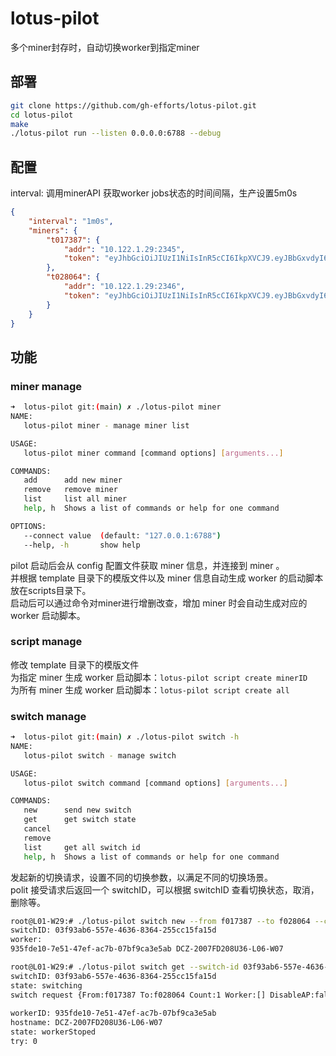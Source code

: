 # lotus-pilot
多个miner封存时，自动切换worker到指定miner
## 部署
```bash
git clone https://github.com/gh-efforts/lotus-pilot.git
cd lotus-pilot
make
./lotus-pilot run --listen 0.0.0.0:6788 --debug
```
## 配置
interval: 调用minerAPI 获取worker jobs状态的时间间隔，生产设置5m0s   
```json
{
	"interval": "1m0s",
	"miners": {
		"t017387": {
			"addr": "10.122.1.29:2345",
			"token": "eyJhbGciOiJIUzI1NiIsInR5cCI6IkpXVCJ9.eyJBbGxvdyI6WyJyZWFkIiwid3JpdGUiLCJzaWduIiwiYWRtaW4iXX0.tlJ8d4RIudknLHrKDSjyKzfbh8hGp9Ez1FZszblQLAI"
		},
		"t028064": {
			"addr": "10.122.1.29:2346",
			"token": "eyJhbGciOiJIUzI1NiIsInR5cCI6IkpXVCJ9.eyJBbGxvdyI6WyJyZWFkIiwid3JpdGUiLCJzaWduIiwiYWRtaW4iXX0.7ZoJAcyY9ictWUdWsiV5AwmSTPHCczkT8Y6mTiN3Azw"
		}
	}
}
```
## 功能
### miner manage
```bash
➜  lotus-pilot git:(main) ✗ ./lotus-pilot miner
NAME:
   lotus-pilot miner - manage miner list

USAGE:
   lotus-pilot miner command [command options] [arguments...]

COMMANDS:
   add      add new miner
   remove   remove miner
   list     list all miner
   help, h  Shows a list of commands or help for one command

OPTIONS:
   --connect value  (default: "127.0.0.1:6788")
   --help, -h       show help
```
pilot 启动后会从 config 配置文件获取 miner 信息，并连接到 miner 。  
并根据 template 目录下的模版文件以及 miner 信息自动生成 worker 的启动脚本放在scripts目录下。  
启动后可以通过命令对miner进行增删改查，增加 miner 时会自动生成对应的 worker 启动脚本。  

### script manage
修改 template 目录下的模版文件    
为指定 miner 生成 worker 启动脚本：`lotus-pilot script create minerID`    
为所有 miner 生成 worker 启动脚本：`lotus-pilot script create all `  

### switch manage
```bash
➜  lotus-pilot git:(main) ✗ ./lotus-pilot switch -h
NAME:
   lotus-pilot switch - manage switch

USAGE:
   lotus-pilot switch command [command options] [arguments...]

COMMANDS:
   new      send new switch
   get      get switch state
   cancel
   remove
   list     get all switch id
   help, h  Shows a list of commands or help for one command
   ```
发起新的切换请求，设置不同的切换参数，以满足不同的切换场景。   
polit 接受请求后返回一个 switchID，可以根据 switchID 查看切换状态，取消，删除等。  
```bash
root@L01-W29:# ./lotus-pilot switch new --from f017387 --to f028064 --count 1 --disableAP                                                         
switchID: 03f93ab6-557e-4636-8364-255cc15fa15d                                                                                                                                  
worker:                                                                                                                                                                         
935fde10-7e51-47ef-ac7b-07bf9ca3e5ab DCZ-2007FD208U36-L06-W07 

root@L01-W29:# ./lotus-pilot switch get --switch-id 03f93ab6-557e-4636-8364-255cc15fa15d                                                          
switchID: 03f93ab6-557e-4636-8364-255cc15fa15d                                                                                                                                  
state: switching                                                                                                                                                                
switch request {From:f017387 To:f028064 Count:1 Worker:[] DisableAP:false}                                                                                                      
                                                                                                                                                                                
workerID: 935fde10-7e51-47ef-ac7b-07bf9ca3e5ab                                                                                                                                  
hostname: DCZ-2007FD208U36-L06-W07                                                                                                                                              
state: workerStoped                                                                                                                                                             
try: 0  
```